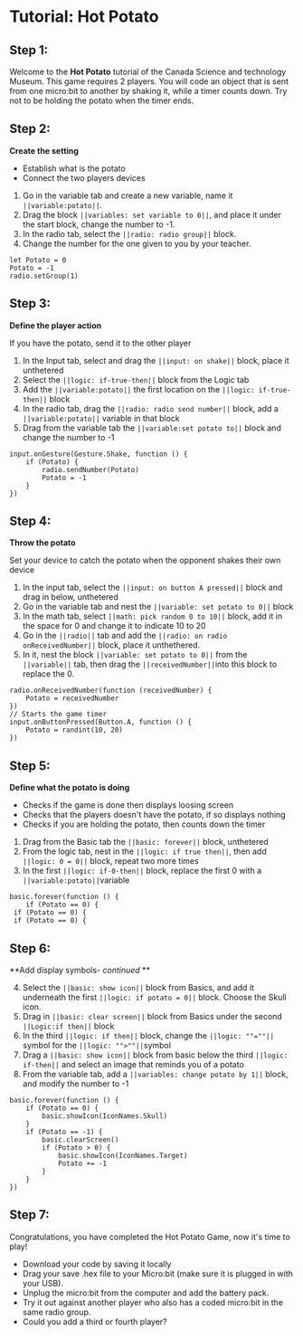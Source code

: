 # Tutorial: Hot Potato 

## Step 1: 
Welcome to the **Hot Potato** tutorial of the Canada Science and technology Museum.
This game requires 2 players. You will code an object that is sent from one micro:bit to another by shaking it, while a timer counts down. 
Try not to be holding the potato when the timer ends. 


## Step 2: 
**Create the setting** 

- Establish what is the potato 
- Connect the two players devices

1. Go in the variable tab and create a new variable, name it ``||variable:potato||``.
2. Drag the block ``||variables: set variable to 0||``, and place it under the start block, change the number to -1.
3. In the radio tab, select the ``||radio: radio group||`` block. 
4. Change the number for the one given to you by your teacher. 


```blocks
let Potato = 0
Potato = -1
radio.setGroup(1)
``` 

## Step 3: 
**Define the player action**

If you have the potato, send it to the other player 
1. In the Input tab, select and drag the ``||input: on shake||`` block, place it unthetered
2. Select the ``||logic: if-true-then||`` block from the Logic tab
3. Add the ``||variable:potato||`` the first location on the ``||logic: if-true-then||`` block
4. In the radio tab, drag the ``||radio: radio send number||`` block, add a ``||variable:potato||`` variable in that block 
5. Drag from the variable tab the ``||variable:set potato to||`` block and change the number to -1 


```blocks 
input.onGesture(Gesture.Shake, function () {
    if (Potato) {
        radio.sendNumber(Potato)
        Potato = -1
    }
})
```


## Step 4: 
**Throw the potato**

Set your device to catch the potato when the opponent shakes their own device
1. In the input tab, select the ``||input: on button A pressed||`` block and drag in below, unthetered 
2. Go in the variable tab and nest the ``||variable: set potato to 0||`` block
3. In the math tab, select ``||math: pick random 0 to 10||`` block, add it in the space for 0 and change it to indicate 10 to 20
4. Go in the ``||radio||`` tab and add the ``||radio: on radio onReceivedNumber||`` block, place it unthethered. 
5. In it, nest the block ``||variable: set potato to 0||`` from the ``||variable||`` tab, then drag the ``||receivedNumber||``into this block to replace the 0. 

```blocks
radio.onReceivedNumber(function (receivedNumber) {
    Potato = receivedNumber
})
// Starts the game timer
input.onButtonPressed(Button.A, function () {
    Potato = randint(10, 20)
})
```


## Step 5: 
**Define what the potato is doing**

- Checks if the game is done then displays loosing screen
- Checks that the players doesn't have the potato, if so displays nothing
- Checks if you are holding the potato, then counts down the timer

1. Drag from the Basic tab the ``||basic: forever||`` block, unthetered
2. From the logic tab, nest in the ``||logic: if true then||``, then add ``||logic: 0 = 0||`` block, repeat two more times
3. In the first ``||logic: if-0-then||`` block, replace the first 0 with a ``||variable:potato||``variable 


```blocks
basic.forever(function () {
    if (Potato == 0) {
 if (Potato == 0) {
 if (Potato == 0) {
 ```


## Step 6:
**Add display symbols- *continued* **

4.  Select the ``||basic: show icon||`` block from Basics, and add it underneath the first ``||logic: if potato = 0||`` block. Choose the Skull icon. 
5. Drag in ``||basic: clear screen||`` block from Basics under the second ``||Logic:if then||`` block
6. In the third ``||logic: if then||`` block, change the ``||logic: ""=""||`` symbol for the ``||logic: "">""||``symbol
7. Drag a ``||basic: show icon||`` block from basic below the third ``||logic: if-then||`` and select an image that reminds you of a potato
8. From the variable tab, add a ``||variables: change potato by 1||`` block, and modify the number to -1


```blocks
basic.forever(function () {
    if (Potato == 0) {
        basic.showIcon(IconNames.Skull)
    }
    if (Potato == -1) {
        basic.clearScreen()
        if (Potato > 0) {
            basic.showIcon(IconNames.Target)
            Potato += -1
        }
    }
})
```


## Step 7: 

Congratulations, you have completed the Hot Potato Game, now it's time to play! 
- Download your code by saving it locally
- Drag your save .hex file to your Micro:bit (make sure it is plugged in with your USB). 
- Unplug the micro:bit from the computer and add the battery pack. 
- Try it out against another player who also has a coded micro:bit in the same radio group.   
- Could you add a third or fourth player?


